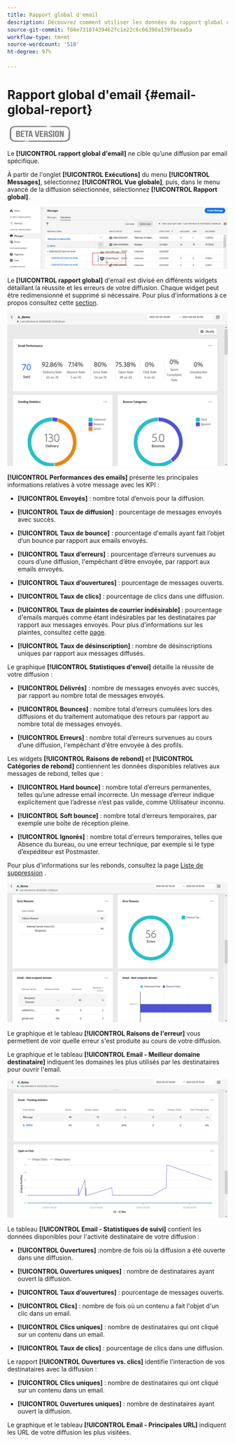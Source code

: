 ```yaml
---
title: Rapport global d'email
description: Découvrez comment utiliser les données du rapport global d'email
source-git-commit: f04e73187439462fc1e22c6c66398a139fbeaa5a
workflow-type: tm+mt
source-wordcount: '518'
ht-degree: 97%

---
```


# Rapport global d&#39;email {#email-global-report}

![](../assets/do-not-localize/badge.png)

Le **[!UICONTROL rapport global d&#39;email]** ne cible qu’une diffusion par email spécifique.

À partir de l&#39;onglet **[!UICONTROL Exécutions]** du menu **[!UICONTROL Messages]**, sélectionnez **[!UICONTROL Vue globale]**, puis, dans le menu avancé de la diffusion sélectionnée, sélectionnez **[!UICONTROL Rapport global]**.

![](../assets/global_report_3.png)

Le **[!UICONTROL rapport global]** d&#39;email est divisé en différents widgets détaillant la réussite et les erreurs de votre diffusion. Chaque widget peut être redimensionné et supprimé si nécessaire. Pour plus d’informations à ce propos consultez cette [section](global-report.md#modify-dashboard).

![](../assets/global_report_4.png)

**[!UICONTROL Performances des emails]** présente les principales informations relatives à votre message avec les KPI :

* **[!UICONTROL Envoyés]** : nombre total d’envois pour la diffusion.

* **[!UICONTROL Taux de diffusion]** : pourcentage de messages envoyés avec succès.

* **[!UICONTROL Taux de bounce]** : pourcentage d&#39;emails ayant fait l’objet d’un bounce par rapport aux emails envoyés.

* **[!UICONTROL Taux d’erreurs]** : pourcentage d’erreurs survenues au cours d’une diffusion, l&#39;empêchant d’être envoyée, par rapport aux emails envoyés.

* **[!UICONTROL Taux d’ouvertures]** : pourcentage de messages ouverts.

* **[!UICONTROL Taux de clics]** : pourcentage de clics dans une diffusion.

* **[!UICONTROL Taux de plaintes de courrier indésirable]** : pourcentage d&#39;emails marqués comme étant indésirables par les destinataires par rapport aux messages envoyés. Pour plus d’informations sur les plaintes, consultez cette [page](https://experienceleague.adobe.com/docs/deliverability-learn/deliverability-best-practice-guide/metrics-for-deliverability/complaints.html?lang=fr#metrics-for-deliverability).

* **[!UICONTROL Taux de désinscription]** : nombre de désinscriptions uniques par rapport aux messages diffusés.

Le graphique **[!UICONTROL Statistiques d&#39;envoi]** détaille la réussite de votre diffusion :

* **[!UICONTROL Délivrés]** : nombre de messages envoyés avec succès, par rapport au nombre total de messages envoyés.

* **[!UICONTROL Bounces]** : nombre total d’erreurs cumulées lors des diffusions et du traitement automatique des retours par rapport au nombre total de messages envoyés.

* **[!UICONTROL Erreurs]** : nombre total d’erreurs survenues au cours d’une diffusion, l&#39;empêchant d&#39;être envoyée à des profils.

Les widgets **[!UICONTROL Raisons de rebond]** et **[!UICONTROL Catégories de rebond]** contiennent les données disponibles relatives aux messages de rebond, telles que :

* **[!UICONTROL Hard bounce]** : nombre total d’erreurs permanentes, telles qu’une adresse email incorrecte. Un message d’erreur indique explicitement que l’adresse n’est pas valide, comme Utilisateur inconnu.

* **[!UICONTROL Soft bounce]** : nombre total d’erreurs temporaires, par exemple une boîte de réception pleine.

* **[!UICONTROL Ignorés]** : nombre total d&#39;erreurs temporaires, telles que Absence du bureau, ou une erreur technique, par exemple si le type d’expéditeur est Postmaster.

Pour plus d&#39;informations sur les rebonds, consultez la page [Liste de suppression](../suppression-list.md) .

![](../assets/global_report_5.png)

Le graphique et le tableau **[!UICONTROL Raisons de l&#39;erreur]** vous permettent de voir quelle erreur s&#39;est produite au cours de votre diffusion.

Le graphique et le tableau **[!UICONTROL Email - Meilleur domaine destinataire]** indiquent les domaines les plus utilisés par les destinataires pour ouvrir l&#39;email.

![](../assets/global_report_6.png)

Le tableau **[!UICONTROL Email - Statistiques de suivi]** contient les données disponibles pour l&#39;activité destinataire de votre diffusion :

* **[!UICONTROL Ouvertures]** :nombre de fois où la diffusion a été ouverte dans une diffusion.

* **[!UICONTROL Ouvertures uniques]** : nombre de destinataires ayant ouvert la diffusion.

* **[!UICONTROL Taux d’ouvertures]** : pourcentage de messages ouverts.

* **[!UICONTROL Clics]** : nombre de fois où un contenu a fait l&#39;objet d&#39;un clic dans un email.

* **[!UICONTROL Clics uniques]** : nombre de destinataires qui ont cliqué sur un contenu dans un email.

* **[!UICONTROL Taux de clics]** : pourcentage de clics dans une diffusion.

Le rapport **[!UICONTROL Ouvertures vs. clics]** identifie l&#39;interaction de vos destinataires avec la diffusion :

* **[!UICONTROL Clics uniques]** : nombre de destinataires qui ont cliqué sur un contenu dans un email.

* **[!UICONTROL Ouvertures uniques]** : nombre de destinataires ayant ouvert la diffusion.

Le graphique et le tableau **[!UICONTROL Email - Principales URL]** indiquent les URL de votre diffusion les plus visitées.
